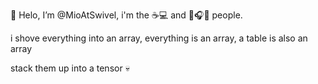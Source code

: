 👋 Helo, I’m @MioAtSwivel, i'm the ☕💻 and 🎹🎧🎵 people.

i shove everything into an array, everything is an array, a table is also an array

stack them up into a tensor 💀

<!---
MioAtSwivel/MioAtSwivel is a ✨ special ✨ repository because its `README.md` (this file) appears on your GitHub profile.
You can click the Preview link to take a look at your changes.
--->
